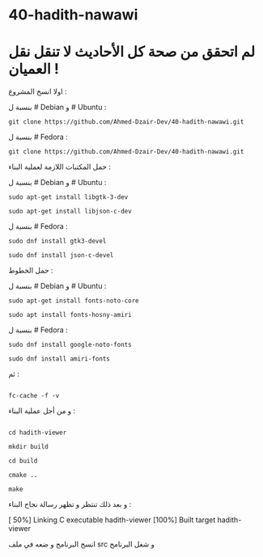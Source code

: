 # 40-hadith-nawawi

# لم اتحقق من صحة كل الأحاديث لا تنقل نقل العميان ! 

اولا انسخ المشروع : 

بنسبة ل # Debian و # Ubuntu :
```
git clone https://github.com/Ahmed-Dzair-Dev/40-hadith-nawawi.git
```
بنسبة ل # Fedora :
```
git clone https://github.com/Ahmed-Dzair-Dev/40-hadith-nawawi.git
```

حمل المكتبات اللازمة لعملية البناء :

بنسبة ل # Debian و # Ubuntu :

```
sudo apt-get install libgtk-3-dev
```

```
sudo apt-get install libjson-c-dev
```
بنسبة ل # Fedora :

```
sudo dnf install gtk3-devel
```

```
sudo dnf install json-c-devel
```
حمل الخطوط :

بنسبة ل # Debian و # Ubuntu :

```
sudo apt-get install fonts-noto-core
```

```
sudo apt install fonts-hosny-amiri
```
بنسبة ل # Fedora :
```
sudo dnf install google-noto-fonts
```

```
sudo dnf install amiri-fonts
```


ثم :

```

fc-cache -f -v

```

و من أجل عملية البناء :
```

cd hadith-viewer

mkdir build

cd build

cmake ..

make

```

و بعد ذلك تنتظر و تظهر رسالة نجاح البناء :

[ 50%] Linking C executable hadith-viewer
[100%] Built target hadith-viewer

انسخ البرنامج و ضعه في ملف src و شغل البرنامج
